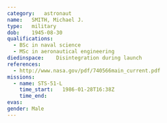 ```yaml
---
category:	astronaut
name:	SMITH, Michael J.
type:	military
dob:	1945-08-30
qualifications:
  - BSc in naval science
  - MSc in aeronautical engineering
diedinspace:	Disintegration during launch
references:
  - http://www.nasa.gov/pdf/740566main_current.pdf
missions:
  - name: STS-51-L
    time_start:   1986-01-28T16:38Z
    time_end:     
evas:
gender:	Male
---
```

